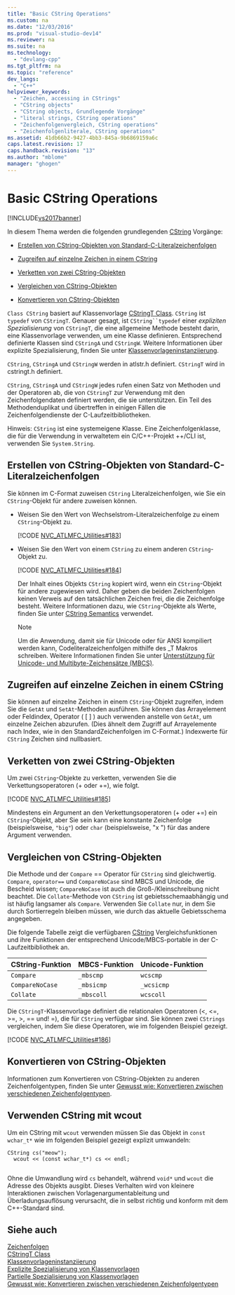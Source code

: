 ```yaml
---
title: "Basic CString Operations"
ms.custom: na
ms.date: "12/03/2016"
ms.prod: "visual-studio-dev14"
ms.reviewer: na
ms.suite: na
ms.technology: 
  - "devlang-cpp"
ms.tgt_pltfrm: na
ms.topic: "reference"
dev_langs: 
  - "C++"
helpviewer_keywords: 
  - "Zeichen, accessing in CStrings"
  - "CString objects"
  - "CString objects, Grundlegende Vorgänge"
  - "literal strings, CString operations"
  - "Zeichenfolgenvergleich, CString operations"
  - "Zeichenfolgenliterale, CString operations"
ms.assetid: 41db66b2-9427-4bb3-845a-9b6869159a6c
caps.latest.revision: 17
caps.handback.revision: "13"
ms.author: "mblome"
manager: "ghogen"
---
```

# Basic CString Operations
[!INCLUDE[vs2017banner](../assembler/inline/includes/vs2017banner.md)]

In diesem Thema werden die folgenden grundlegenden [CString](../atl-mfc-shared/reference/cstringt-class.md) Vorgänge:  
  
-   [Erstellen von CString\-Objekten von Standard\-C\-Literalzeichenfolgen](#_core_creating_cstring_objects_from_standard_c_literal_strings)  
  
-   [Zugreifen auf einzelne Zeichen in einem CString](#_core_accessing_individual_characters_in_a_cstring)  
  
-   [Verketten von zwei CString\-Objekten](#_core_concatenating_two_cstring_objects)  
  
-   [Vergleichen von CString\-Objekten](#_core_comparing_cstring_objects)  
  
-   [Konvertieren von CString\-Objekten](#_core_converting_cstring_objects)  
  
 `Class CString` basiert auf Klassenvorlage [CStringT Class](../atl-mfc-shared/reference/cstringt-class.md).  `CString` ist `typedef` von `CStringT`.  Genauer gesagt, ist `CString``typedef` einer *expliziten Spezialisierung* von `CStringT`, die eine allgemeine Methode besteht darin, eine Klassenvorlage verwenden, um eine Klasse definieren.  Entsprechend definierte Klassen sind `CStringA` und `CStringW`.  Weitere Informationen über explizite Spezialisierung, finden Sie unter [Klassenvorlageninstanziierung](../Topic/Class%20Template%20Instantiation.md).  
  
 `CString`, `CStringA` und `CStringW` werden in atlstr.h definiert.  `CStringT` wird in cstringt.h definiert.  
  
 `CString`, `CStringA` und `CStringW` jedes rufen einen Satz von Methoden und der Operatoren ab, die von `CStringT` zur Verwendung mit den Zeichenfolgendaten definiert werden, die sie unterstützen.  Ein Teil des Methodenduplikat und übertreffen in einigen Fällen die Zeichenfolgendienste der C\-Laufzeitbibliotheken.  
  
 Hinweis: `CString` ist eine systemeigene Klasse.  Eine Zeichenfolgenklasse, die für die Verwendung in verwaltetem ein C\/C\+\+\-Projekt \+\+\/CLI ist, verwenden Sie `System.String`.  
  
##  <a name="_core_creating_cstring_objects_from_standard_c_literal_strings"></a> Erstellen von CString\-Objekten von Standard\-C\-Literalzeichenfolgen  
 Sie können im C\-Format zuweisen `CString` Literalzeichenfolgen, wie Sie ein `CString`\-Objekt für andere zuweisen können.  
  
-   Weisen Sie den Wert von Wechselstrom\-Literalzeichenfolge zu einem `CString`\-Objekt zu.  
  
     [!CODE [NVC_ATLMFC_Utilities#183](../CodeSnippet/VS_Snippets_Cpp/NVC_ATLMFC_Utilities#183)]  
  
-   Weisen Sie den Wert von einem `CString` zu einem anderen `CString`\-Objekt zu.  
  
     [!CODE [NVC_ATLMFC_Utilities#184](../CodeSnippet/VS_Snippets_Cpp/NVC_ATLMFC_Utilities#184)]  
  
     Der Inhalt eines Objekts `CString` kopiert wird, wenn ein `CString`\-Objekt für andere zugewiesen wird.  Daher geben die beiden Zeichenfolgen keinen Verweis auf den tatsächlichen Zeichen frei, die die Zeichenfolge besteht.  Weitere Informationen dazu, wie `CString`\-Objekte als Werte, finden Sie unter [CString Semantics](../atl-mfc-shared/cstring-semantics.md) verwendet.  
  
    > [!NOTE]
    >  Um die Anwendung, damit sie für Unicode oder für ANSI kompiliert werden kann, Codeliteralzeichenfolgen mithilfe des \_T Makros schreiben.  Weitere Informationen finden Sie unter [Unterstützung für Unicode\- und Multibyte\-Zeichensätze \(MBCS\)](../atl-mfc-shared/unicode-and-multibyte-character-set-mbcs-support.md).  
  
##  <a name="_core_accessing_individual_characters_in_a_cstring"></a> Zugreifen auf einzelne Zeichen in einem CString  
 Sie können auf einzelne Zeichen in einem `CString`\-Objekt zugreifen, indem Sie die `GetAt` und `SetAt`\-Methoden ausführen.  Sie können das Arrayelement oder Feldindex, Operator \( \[ \] \) auch verwenden anstelle von `GetAt`, um einzelne Zeichen abzurufen.  \(Dies ähnelt dem Zugriff auf Arrayelemente nach Index, wie in den StandardZeichenfolgen im C\-Format.\) Indexwerte für `CString` Zeichen sind nullbasiert.  
  
##  <a name="_core_concatenating_two_cstring_objects"></a> Verketten von zwei CString\-Objekten  
 Um zwei `CString`\-Objekte zu verketten, verwenden Sie die Verkettungsoperatoren \(\+ oder \+\=\), wie folgt.  
  
 [!CODE [NVC_ATLMFC_Utilities#185](../CodeSnippet/VS_Snippets_Cpp/NVC_ATLMFC_Utilities#185)]  
  
 Mindestens ein Argument an den Verkettungsoperatoren \(\+ oder \+\=\) ein `CString`\-Objekt, aber Sie sein kann eine konstante Zeichenfolge \(beispielsweise, `"big"`\) oder `char` \(beispielsweise, "x "\) für das andere Argument verwenden.  
  
##  <a name="_core_comparing_cstring_objects"></a> Vergleichen von CString\-Objekten  
 Die Methode und der `Compare` \=\= Operator für `CString` sind gleichwertig.  `Compare`, `operator==` und `CompareNoCase` sind MBCS und Unicode, die Bescheid wissen; `CompareNoCase` ist auch die Groß\-\/Kleinschreibung nicht beachtet.  Die `Collate`\-Methode von `CString` ist gebietsschemaabhängig und ist häufig langsamer als `Compare`.  Verwenden Sie `Collate` nur, in dem Sie durch Sortierregeln bleiben müssen, wie durch das aktuelle Gebietsschema angegeben.  
  
 Die folgende Tabelle zeigt die verfügbaren [CString](../atl-mfc-shared/reference/cstringt-class.md) Vergleichsfunktionen und ihre Funktionen der entsprechend Unicode\/MBCS\-portable in der C\-Laufzeitbibliothek an.  
  
|CString\-Funktion|MBCS\-Funktion|Unicode\-Funktion|  
|-----------------------|--------------------|-----------------------|  
|`Compare`|`_mbscmp`|`wcscmp`|  
|`CompareNoCase`|`_mbsicmp`|`_wcsicmp`|  
|`Collate`|`_mbscoll`|`wcscoll`|  
  
 Die `CStringT`\-Klassenvorlage definiert die relationalen Operatoren \(\<, \<\=, \>\=, \>, \=\= und\! \=\), die für `CString` verfügbar sind.  Sie können zwei `CStrings` vergleichen, indem Sie diese Operatoren, wie im folgenden Beispiel gezeigt.  
  
 [!CODE [NVC_ATLMFC_Utilities#186](../CodeSnippet/VS_Snippets_Cpp/NVC_ATLMFC_Utilities#186)]  
  
##  <a name="_core_converting_cstring_objects"></a> Konvertieren von CString\-Objekten  
 Informationen zum Konvertieren von CString\-Objekten zu anderen Zeichenfolgentypen, finden Sie unter [Gewusst wie: Konvertieren zwischen verschiedenen Zeichenfolgentypen](../text/how-to-convert-between-various-string-types.md).  
  
## Verwenden CString mit wcout  
 Um ein CString mit `wcout` verwenden müssen Sie das Objekt in `const wchar_t*` wie im folgenden Beispiel gezeigt explizit umwandeln:  
  
```  
CString cs("meow");  
  wcout << (const wchar_t*) cs << endl;  
  
```  
  
 Ohne die Umwandlung wird `cs` behandelt, während `void*` und `wcout` die Adresse des Objekts ausgibt.  Dieses Verhalten wird von kleinere Interaktionen zwischen Vorlagenargumentableitung und Überladungsauflösung verursacht, die in selbst richtig und konform mit dem C\+\+\-Standard sind.  
  
## Siehe auch  
 [Zeichenfolgen](../atl-mfc-shared/strings-atl-mfc.md)   
 [CStringT Class](../atl-mfc-shared/reference/cstringt-class.md)   
 [Klassenvorlageninstanziierung](../Topic/Class%20Template%20Instantiation.md)   
 [Explizite Spezialisierung von Klassenvorlagen](../Topic/Explicit%20Specialization%20of%20Class%20Templates.md)   
 [Partielle Spezialisierung von Klassenvorlagen](../cpp/template-specialization-cpp.md)   
 [Gewusst wie: Konvertieren zwischen verschiedenen Zeichenfolgentypen](../text/how-to-convert-between-various-string-types.md)